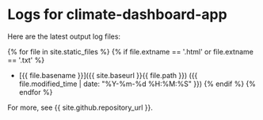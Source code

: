 # Logs for climate-dashboard-app

Here are the latest output log files:

<!-- Jekyll render any text (*.txt) web (*.html) files -->
{% for file in site.static_files %}
  {% if file.extname == '.html' or file.extname == '.txt' %}
* [{{ file.basename }}]({{ site.baseurl }}{{ file.path }}) ({{ file.modified_time | date: "%Y-%m-%d %H:%M:%S" }}) 
  {% endif %}
{% endfor %}

For more, see {{ site.github.repository_url }}.
